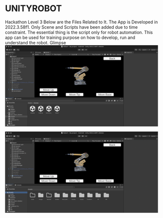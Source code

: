# UNITYROBOT
Hackathon Level 3 
Below are the Files Related to It.
The App is Developed in 2022.3.58f1.
Only Scene and Scripts have been added due to time constraint. The essential thing is the script only for robot automation. This app can be used for training purpose on how to develop, run and understand the robot. 
Glimpse
![Alt Text](https://github.com/realwixi/UNITYROBOT/blob/main/Screenshot%202025-06-05%20at%205.15.28%20PM.png)

![Alt Text](https://github.com/realwixi/UNITYROBOT/blob/main/Screenshot%202025-06-05%20at%205.15.40%20PM.png)



